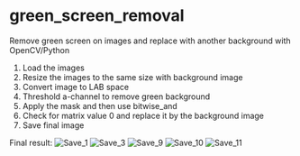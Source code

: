 # green_screen_removal
Remove green screen on images and replace with another background with OpenCV/Python

1. Load the images
2. Resize the images to the same size with background image
3. Convert image to LAB space
4. Threshold a-channel to remove green background
5. Apply the mask and then use bitwise_and
6. Check for matrix value 0 and replace it by the background image
7. Save final image
  
Final result:
![Save_1](https://github.com/yongyewhon/green_screen_removal/assets/151745867/47c0e8a6-1834-41eb-9bfa-b711a411ea2e)
![Save_3](https://github.com/yongyewhon/green_screen_removal/assets/151745867/2bdc16fb-496b-45d1-ba2d-d73965ff2bc4)
![Save_9](https://github.com/yongyewhon/green_screen_removal/assets/151745867/e192cb12-7719-4839-8882-167b783e7c9d)
![Save_10](https://github.com/yongyewhon/green_screen_removal/assets/151745867/017504f0-90f0-449d-84e6-acf6e603e0f2)
![Save_11](https://github.com/yongyewhon/green_screen_removal/assets/151745867/ae2da617-ed2c-4757-8be6-f3a5f34abf83)



